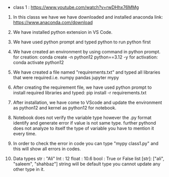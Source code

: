 * class 1 : https://www.youtube.com/watch?v=rwDHhx76MMg

1.  In this classs we have we have downloaded and installed anaconda
    link: https://www.anaconda.com/download

2.  We have installed python extension in VS Code.

3.  We have used python prompt and typed python to run python first

4.  We have created an environment by using command in python prompt.
    for creation: conda create -n python12 python==3.12 -y
    for activation: conda activate python12

5.  We have created a file named "requirements.txt" and typed all libraries that were required.i.e.
    numpy
    pandas
    jupyter
    mypy

6.  After creating the requirement file, we have used python prompt to install required libraries and typed:
    pip install -r requirements.txt

7.  After installation, we have come to VScode and update the environment as python12 and kernel as python12 for notebook.

8.  Notebook does not verify the variable type however the .py format identify and generate error if value is not same type. further pythond does not analyze to itself the type of variable you have to mention it every time.

10. In order to check the error in code you can type "mypy class1.py" and this will show all errors in codes.

11. Data types
    str : "Ali"
    Int : 12
    float : 10.6
    bool : True or False
    list [str]: ["ali", "saleem", "shahbaz"] string will be default type you cannot update any other type in it.
    